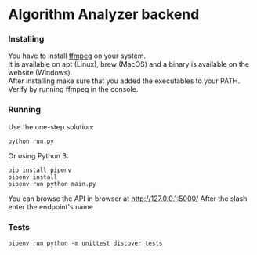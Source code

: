 # Algorithm Analyzer backend


### Installing
You have to install [ffmpeg](http://ffmpeg.org) on your system.  
It is available on apt (Linux), brew (MacOS) and a binary is available on the website (Windows).  
After installing make sure that you added the executables to your PATH.  
Verify by running ffmpeg in the console.

### Running
Use the one-step solution:
```
python run.py
```

Or using Python 3:
```
pip install pipenv
pipenv install
pipenv run python main.py
```

You can browse the API in browser at http://127.0.0.1:5000/
After the slash enter the endpoint's name
### Tests
```
pipenv run python -m unittest discover tests
```
